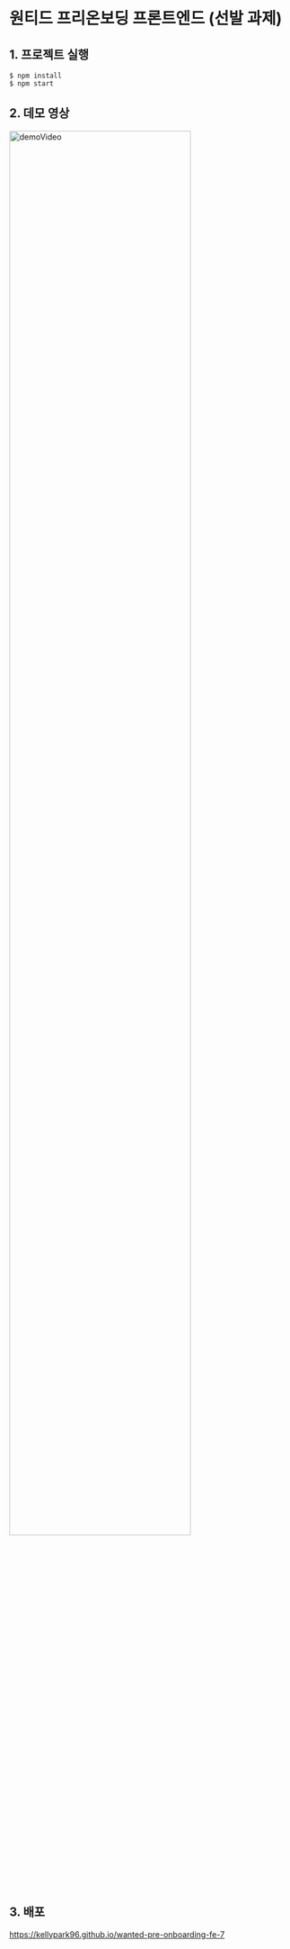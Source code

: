 # 원티드 프리온보딩 프론트엔드 (선발 과제)

## 1. 프로젝트 실행
```
$ npm install
$ npm start
```

## 2. 데모 영상
<img width="80%" src="https://user-images.githubusercontent.com/96809147/196191936-09a7f633-9e81-4ae0-99c9-684ff765983b.mov" alt="demoVideo"/>  

## 3. 배포  

https://kellypark96.github.io/wanted-pre-onboarding-fe-7

